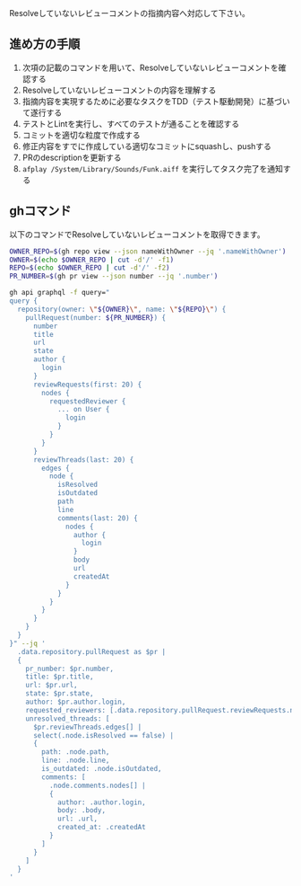 Resolveしていないレビューコメントの指摘内容へ対応して下さい。

## 進め方の手順

1. 次項の記載のコマンドを用いて、Resolveしていないレビューコメントを確認する
2. Resolveしていないレビューコメントの内容を理解する
3. 指摘内容を実現するために必要なタスクをTDD（テスト駆動開発）に基づいて遂行する
4. テストとLintを実行し、すべてのテストが通ることを確認する
5. コミットを適切な粒度で作成する
6. 修正内容をすでに作成している適切なコミットにsquashし、pushする
7. PRのdescriptionを更新する
8. `afplay /System/Library/Sounds/Funk.aiff` を実行してタスク完了を通知する

## ghコマンド
以下のコマンドでResolveしていないレビューコメントを取得できます。

```bash
OWNER_REPO=$(gh repo view --json nameWithOwner --jq '.nameWithOwner')
OWNER=$(echo $OWNER_REPO | cut -d'/' -f1)
REPO=$(echo $OWNER_REPO | cut -d'/' -f2)
PR_NUMBER=$(gh pr view --json number --jq '.number')

gh api graphql -f query="
query {
  repository(owner: \"${OWNER}\", name: \"${REPO}\") {
    pullRequest(number: ${PR_NUMBER}) {
      number
      title
      url
      state
      author {
        login
      }
      reviewRequests(first: 20) {
        nodes {
          requestedReviewer {
            ... on User {
              login
            }
          }
        }
      }
      reviewThreads(last: 20) {
        edges {
          node {
            isResolved
            isOutdated
            path
            line
            comments(last: 20) {
              nodes {
                author {
                  login
                }
                body
                url
                createdAt
              }
            }
          }
        }
      }
    }
  }
}" --jq '
  .data.repository.pullRequest as $pr |
  {
    pr_number: $pr.number,
    title: $pr.title,
    url: $pr.url,
    state: $pr.state,
    author: $pr.author.login,
    requested_reviewers: [.data.repository.pullRequest.reviewRequests.nodes[].requestedReviewer.login],
    unresolved_threads: [
      $pr.reviewThreads.edges[] |
      select(.node.isResolved == false) |
      {
        path: .node.path,
        line: .node.line,
        is_outdated: .node.isOutdated,
        comments: [
          .node.comments.nodes[] |
          {
            author: .author.login,
            body: .body,
            url: .url,
            created_at: .createdAt
          }
        ]
      }
    ]
  }
'
```
